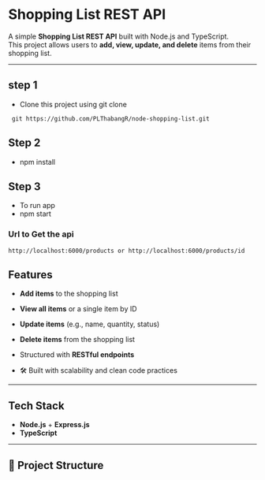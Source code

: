 # Shopping List REST API 

A simple **Shopping List REST API** built with Node.js and TypeScript.  
This project allows users to **add, view, update, and delete** items from their shopping list.

---
## step 1
- Clone this project using git clone 
```
 git https://github.com/PLThabangR/node-shopping-list.git
```


## Step 2 
- npm install  
## Step 3 
- To run app
- npm start
  
### Url to Get the api 
 ```
http://localhost:6000/products or http://localhost:6000/products/id
```
##  Features
-  **Add items** to the shopping list  
-  **View all items** or a single item by ID
 
-  **Update items** (e.g., name, quantity, status)  
-  **Delete items** from the shopping list  
-  Structured with **RESTful endpoints**  
- 🛠 Built with scalability and clean code practices  

---

##  Tech Stack
- **Node.js** + **Express.js**
- **TypeScript**


---

## 📂 Project Structure
